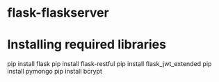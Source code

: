 # flask-flaskserver

# Installing required libraries
pip install flask
pip install flask-restful
pip install flask_jwt_extended
pip install pymongo
pip install bcrypt